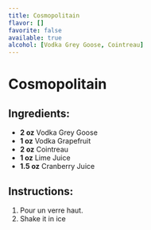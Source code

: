 ```yaml
---
title: Cosmopolitain
flavor: []
favorite: false
available: true
alcohol: [Vodka Grey Goose, Cointreau]
---
```

# Cosmopolitain

## Ingredients:
- **2 oz** Vodka Grey Goose
- **1 oz** Vodka Grapefruit
- **2 oz** Cointreau
- **1 oz** Lime Juice
- **1.5 oz** Cranberry Juice

## Instructions:
1. Pour un verre haut.
2. Shake it in ice




